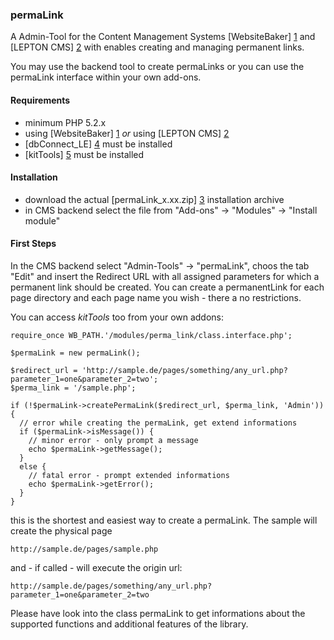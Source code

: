 ### permaLink

A Admin-Tool for the Content Management Systems [WebsiteBaker] [1] and [LEPTON CMS] [2] with enables creating and managing permanent links.

You may use the backend tool to create permaLinks or you can use the permaLink interface within your own add-ons.

#### Requirements

* minimum PHP 5.2.x
* using [WebsiteBaker] [1] _or_ using [LEPTON CMS] [2]
* [dbConnect_LE] [4] must be installed 
* [kitTools] [5] must be installed

#### Installation

* download the actual [permaLink_x.xx.zip] [3] installation archive
* in CMS backend select the file from "Add-ons" -> "Modules" -> "Install module"

#### First Steps

In the CMS backend select "Admin-Tools" -> "permaLink", choos the tab "Edit" and insert the Redirect URL with all assigned parameters for which a permanent link should be created. You can create a permanentLink for each page directory and each page name you wish - there a no restrictions.

You can access *kitTools* too from your own addons:

    require_once WB_PATH.'/modules/perma_link/class.interface.php';
    
    $permaLink = new permaLink();
    
    $redirect_url = 'http://sample.de/pages/something/any_url.php?parameter_1=one&parameter_2=two';
    $perma_link = '/sample.php';
    
    if (!$permaLink->createPermaLink($redirect_url, $perma_link, 'Admin')) {
      // error while creating the permaLink, get extend informations
      if ($permaLink->isMessage()) {
        // minor error - only prompt a message
        echo $permaLink->getMessage();
      }
      else {
        // fatal error - prompt extended informations
        echo $permaLink->getError();
      }
    }

this is the shortest and easiest way to create a permaLink. The sample will create the physical page

    http://sample.de/pages/sample.php
    
and - if called - will execute the origin url:

    http://sample.de/pages/something/any_url.php?parameter_1=one&parameter_2=two

Please have look into the class permaLink to get informations about the supported functions and additional features of the library.  

[1]: http://websitebaker2.org "WebsiteBaker Content Management System"
[2]: http://lepton-cms.org "LEPTON CMS"
[3]: https://github.com/phpManufaktur/permaLink/downloads
[4]: https://github.com/phpManufaktur/dbConnect_LE/downloads
[5]: https://github.com/phpManufaktur/kitTools/downloads
